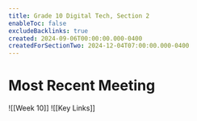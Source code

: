 ```yaml
---
title: Grade 10 Digital Tech, Section 2
enableToc: false
excludeBacklinks: true
created: 2024-09-06T00:00:00.000-0400
createdForSectionTwo: 2024-12-04T07:00:00.000-0400
---
```

# Most Recent Meeting
![[Week 10]]
![[Key Links]]